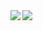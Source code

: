 <a href="https://github.com/jelipo">
  <img align="left" src="https://github-readme-stats.vercel.app/api?username=jelipo&count_private=true&show_icons=true&line_height=22" />
</a>
<a href="https://github.com/jelipo">
  <img align="left" src="https://github-readme-stats.vercel.app/api/top-langs/?username=jelipo&hide=ipynb,html,css&hide_title=true" />
</a>
